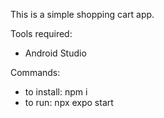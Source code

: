 This is a simple shopping cart app.

Tools required:
- Android Studio

Commands:
- to install:  npm i
- to run: npx expo start



